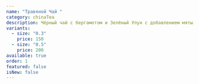 ```yaml
---
name: "Травяной Чай "
category: chinaTea
description: Чёрный чай с бергамотом и Зелёный Улун с добавлением мяты и тимьяна.
variants:
  - size: "0.3"
    price: 150
  - size: "0.5"
    price: 200
available: true
order: 1
featured: false
isNew: false
---
```

